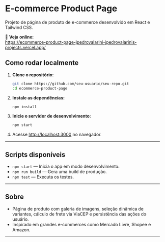 # E-commerce Product Page

Projeto de página de produto de e-commerce desenvolvido em React e Tailwind CSS.

🔗 **Veja online:**  
https://ecommerce-product-page-jpedrovalarini-jpedrovalarinis-projects.vercel.app/

## Como rodar localmente

1. **Clone o repositório:**
   ```bash
   git clone https://github.com/seu-usuario/seu-repo.git
   cd ecommerce-product-page
   ```

2. **Instale as dependências:**
   ```bash
   npm install
   ```

3. **Inicie o servidor de desenvolvimento:**
   ```bash
   npm start
   ```

4. Acesse [http://localhost:3000](http://localhost:3000) no navegador.

---

## Scripts disponíveis

- `npm start` — Inicia o app em modo desenvolvimento.
- `npm run build` — Gera uma build de produção.
- `npm test` — Executa os testes.

---

## Sobre

- Página de produto com galeria de imagens, seleção dinâmica de variantes, cálculo de frete via ViaCEP e persistência das ações do usuário.
- Inspirado em grandes e-commerces como Mercado Livre, Shopee e Amazon.

---
